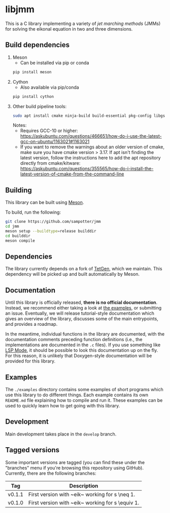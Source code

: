 # libjmm

This is a C library implementing a variety of *jet marching methods*
(JMMs) for solving the eikonal equation in two and three dimensions.

## Build dependencies
1. Meson
   - Can be installed via pip or conda
   ``` sh
   pip install meson
   ```
2. Cython
   - Also available via pip/conda
   ```sh
   pip install cython
   ```
2. Other build pipeline tools:
   ``` sh
   sudo apt install cmake ninja-build build-essential pkg-config libgsl-dev
   ```
   Notes:
   - Requires GCC-10 or higher: https://askubuntu.com/questions/466651/how-do-i-use-the-latest-gcc-on-ubuntu/1163021#1163021
   - If you want to remove the warnings about an older version of cmake, make sure you have cmake version > 3.17.  If apt isn't finding the latest version, follow the instructions here to add the apt repository directly from cmake/kitware: https://askubuntu.com/questions/355565/how-do-i-install-the-latest-version-of-cmake-from-the-command-line

## Building

This library can be built using [Meson](https://mesonbuild.com/).

To build, run the following:

``` sh
git clone https://github.com/sampotter/jmm
cd jmm
meson setup --buildtype=release builddir
cd builddir
meson compile
```

## Dependencies

The library currently depends on a fork of [TetGen](https://github.com/sampotter/tetgen), which we maintain. This dependency will be picked up and built automatically by Meson.

## Documentation

Until this library is officially released, **there is no official documentation**. Instead, we recommend either taking a look at [the examples](#examples), or submitting an issue. Eventually, we will release tutorial-style documentation which gives an overview of the library, discusses some of the main entrypoints, and provides a roadmap.

In the meantime, individual functions in the library are documented, with the documentation comments preceding function definitions (i.e., the implementations are documented in the `.c` files). If you use something like [LSP Mode](https://emacs-lsp.github.io/lsp-mode/), it should be possible to look this documentation up on the fly. For this reason, it is unlikely that Doxygen-style documentation will be provided for this library.

## Examples

The `./examples` directory contains some examples of short programs which use this library to do different things. Each example contains its own `README.md` file explaining how to compile and run it. These examples can be used to quickly learn how to get going with this library.

## Development

Main development takes place in the `develop` branch.

## Tagged versions

Some important versions are tagged (you can find these under the
"branches" menu if you're browsing this repository using
GitHub). Currently, there are the following branches:

| Tag    | Description                                      |
|--------|--------------------------------------------------|
| v0.1.1 | First version with ~eik~ working for s \neq 1.   |
| v0.1.0 | First version with ~eik~ working for s \equiv 1. |
